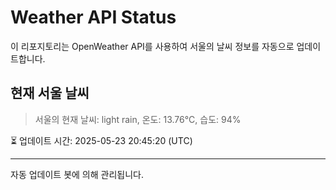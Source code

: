
# Weather API Status

이 리포지토리는 OpenWeather API를 사용하여 서울의 날씨 정보를 자동으로 업데이트합니다.

## 현재 서울 날씨
> 서울의 현재 날씨: light rain, 온도: 13.76°C, 습도: 94%

⏳ 업데이트 시간: 2025-05-23 20:45:20 (UTC)

---
자동 업데이트 봇에 의해 관리됩니다.
